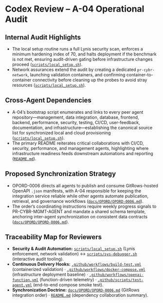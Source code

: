 # Codex Review – A-04 Operational Audit

## Internal Audit Highlights
- The local setup routine runs a full Lynis security scan, enforces a minimum hardening index of 70, and halts deployment if the benchmark is not met, ensuring audit-driven gating before infrastructure changes proceed ([`scripts/local_setup.sh`](../scripts/local_setup.sh)).
- Network assurances extend the audit by creating a dedicated `pr-cybr-network`, launching validation containers, and confirming container-to-container connectivity before cleaning up the probes to avoid stray resources ([`scripts/local_setup.sh`](../scripts/local_setup.sh)).

## Cross-Agent Dependencies
- A-04’s bootstrap script enumerates and links to every peer agent repository—management, data integration, database, frontend, backend, performance, security, testing, CI/CD, user-feedback, documentation, and infrastructure—establishing the canonical source list for synchronized local and cloud provisioning ([`scripts/local_setup.sh`](../scripts/local_setup.sh)).
- The primary README reiterates critical collaborations with CI/CD, security, performance, and management agents, highlighting where infrastructure readiness feeds downstream automations and reporting ([`README.md`](../README.md)).

## Proposed Synchronization Strategy
- OPORD-0006 directs all agents to publish and consume GitRows-hosted OpenAPI `.json` manifests, with A-04 responsible for keeping the integration service reliable while other agents automate publication, retrieval, and governance workflows ([`docs/OPORD/OPORD-0006.md`](../docs/OPORD/OPORD-0006.md)).
- The order’s coordinating instructions require weekly progress signals to PR-CYBR-MGMT-AGENT and mandate a shared schema template, anchoring inter-agent synchronization on consistent data contracts ([`docs/OPORD/OPORD-0006.md`](../docs/OPORD/OPORD-0006.md)).

## Traceability Map for Reviewers
- **Security & Audit Automation:** [`scripts/local_setup.sh`](../scripts/local_setup.sh) (Lynis enforcement, network validation) ↔ [`scripts/sys-debugger.sh`](../scripts/sys-debugger.sh) (interactive audit tooling).
- **Continuous Delivery Hooks:** [`.github/workflows/build-test.yml`](../.github/workflows/build-test.yml) (containerized validation) · [`.github/workflows/docker-compose.yml`](../.github/workflows/docker-compose.yml) (infrastructure deployment baseline) · [`.github/workflows/openai-function.yml`](../.github/workflows/openai-function.yml) (function-driven telemetry) · [`.github/scripts/test-agent.yml`](../.github/scripts/test-agent.yml) (end-to-end compose smoke test).
- **Synchronization Doctrine:** [`docs/OPORD/OPORD-0006.md`](../docs/OPORD/OPORD-0006.md) (GitRows integration order) · [`README.md`](../README.md) (dependency collaboration summary).
